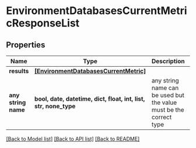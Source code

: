 # EnvironmentDatabasesCurrentMetricResponseList


## Properties
Name | Type | Description | Notes
------------ | ------------- | ------------- | -------------
**results** | [**[EnvironmentDatabasesCurrentMetric]**](EnvironmentDatabasesCurrentMetric.md) |  | [optional] 
**any string name** | **bool, date, datetime, dict, float, int, list, str, none_type** | any string name can be used but the value must be the correct type | [optional]

[[Back to Model list]](../README.md#documentation-for-models) [[Back to API list]](../README.md#documentation-for-api-endpoints) [[Back to README]](../README.md)


